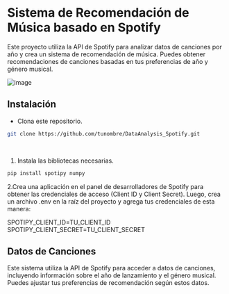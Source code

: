 Sistema de Recomendación de Música basado en Spotify
=
Este proyecto utiliza la API de Spotify para analizar datos de canciones por año y crea un sistema de recomendación de música. Puedes obtener recomendaciones de canciones basadas en tus preferencias de año y género musical.

![image](https://github.com/MinhyukHong/DataAnalysis_Spotify/assets/108979014/9e2151f5-c7c4-464d-b17a-4723bd4f7486)


## Instalación

* Clona este repositorio.

```bash
git clone https://github.com/tunombre/DataAnalysis_Spotify.git
```
<br>

1. Instala las bibliotecas necesarias.
```bash
pip install spotipy numpy
```

2.Crea una aplicación en el panel de desarrolladores de Spotify para obtener las credenciales de acceso (Client ID y Client Secret). Luego, crea un archivo .env en la raíz del proyecto y agrega tus credenciales de esta manera:<br>

SPOTIPY_CLIENT_ID=TU_CLIENT_ID<br>
SPOTIPY_CLIENT_SECRET=TU_CLIENT_SECRET

## Datos de Canciones
Este sistema utiliza la API de Spotify para acceder a datos de canciones, incluyendo información sobre el año de lanzamiento y el género musical. Puedes ajustar tus preferencias de recomendación según estos datos.


